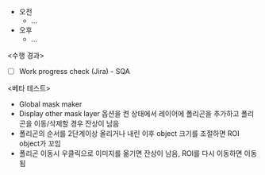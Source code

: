 - 오전
	- ...
- 오후
	- ...

<수행 경과>
- [ ] Work progress check (Jira) - SQA

<베타 테스트>
- Global mask maker
- Display other mask layer 옵션을 켠 상태에서 레이어에 폴리곤을 추가하고 폴리곤을 이동/삭제할 경우 잔상이 남음
- 폴리곤의 순서를 2단계이상 올리거나 내린 이후 object 크기를 조절하면 ROI object가 꼬임
- 폴리곤 이동시 우클릭으로 이미지를 옮기면 잔상이 남음, ROI를 다시 이동하면 이동됨